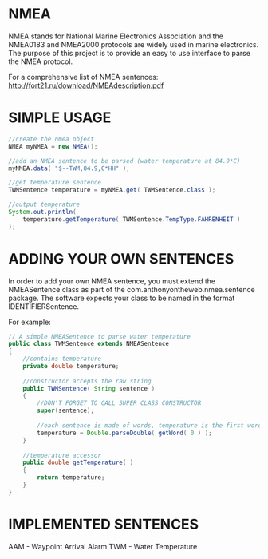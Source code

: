 NMEA
====

NMEA stands for National Marine Electronics Association and the NMEA0183 and NMEA2000 protocols are widely used in marine electronics. The purpose of this project is to provide an easy to use interface to parse the NMEA protocol.

For a comprehensive list of NMEA sentences: http://fort21.ru/download/NMEAdescription.pdf

SIMPLE USAGE
===
```java
//create the nmea object
NMEA myNMEA = new NMEA();

//add an NMEA sentence to be parsed (water temperature at 84.9*C)
myNMEA.data( "$--TWM,84.9,C*HH" );

//get temperature sentence
TWMSentence temperature = myNMEA.get( TWMSentence.class );

//output temperature
System.out.println(
	temperature.getTemperature( TWMSentence.TempType.FAHRENHEIT )
);

```

ADDING YOUR OWN SENTENCES
===

In order to add your own NMEA sentence, you must extend the NMEASentence class as part of the com.anthonyontheweb.nmea.sentence package. The software expects your class to be named in the format IDENTIFIERSentence.

For example:
```java
// A simple NMEASentence to parse water temperature
public class TWMSentence extends NMEASentence
{
	//contains temperature
	private double temperature;
	
	//constructor accepts the raw string
	public TWMSentence( String sentence )
	{
		//DON'T FORGET TO CALL SUPER CLASS CONSTRUCTOR
		super(sentence);
		
		//each sentence is made of words, temperature is the first word!
		temperature = Double.parseDouble( getWord( 0 ) );
	}
	
	//temperature accessor
	public double getTemperature( )
	{
		return temperature;
	}
}
```

IMPLEMENTED SENTENCES
===
AAM - Waypoint Arrival Alarm
TWM - Water Temperature
